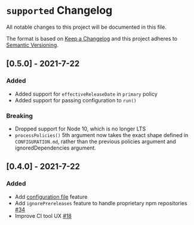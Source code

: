 # `supported` Changelog
All notable changes to this project will be documented in this file.

The format is based on [Keep a Changelog](http://keepachangelog.com/en/1.0.0/)
and this project adheres to [Semantic Versioning](http://semver.org/spec/v2.0.0.html).

## [0.5.0] - 2021-7-22

### Added
- Added support for `effectiveReleaseDate` in `primary` policy
- Added support for passing configuration to `run()`

### Breaking
- Dropped support for Node 10, which is no longer LTS
- `processPolicies()` 5th argument now takes the exact shape defined in `CONFIGURATION.md`, rather than the previous policies argument and ignoredDependencies argument.

## [0.4.0] - 2021-7-22
### Added
- Add [configuration file](https://github.com/supportedjs/supported/blob/main/CONFIGURATION.md) feature
- Add `ignorePrereleases` feature to handle proprietary npm repositories [#34](https://github.com/supportedjs/supported/issues/34)
- Improve CI tool UX [#18](https://github.com/supportedjs/supported/issues/18)